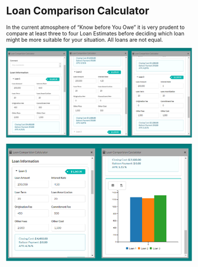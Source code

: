 # Loan Comparison Calculator

In the current atmosphere of “Know before You Owe” it is very prudent to compare at least three to four Loan Estimates before deciding which loan might be more suitable for your situation. All loans are not equal.

![](/assets/loan-comparison-calculator-1.png)

![](/assets/loan-comparison-calculator-2.png)

